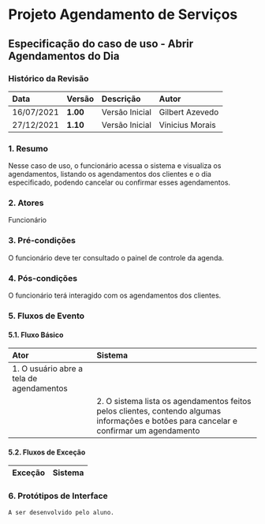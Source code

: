 # Projeto Agendamento de Serviços

## Especificação do caso de uso - Abrir Agendamentos do Dia

### Histórico da Revisão

| Data       | Versão   | Descrição      | Autor           |
| :--------- | :------- | :------------- | :-------------- |
| 16/07/2021 | **1.00** | Versão Inicial | Gilbert Azevedo |
| 27/12/2021 | **1.10** | Versão Inicial | Vinicius Morais |

### 1. Resumo

Nesse caso de uso, o funcionário acessa o sistema e visualiza os agendamentos, listando os agendamentos dos clientes e o dia especificado, podendo cancelar ou confirmar esses agendamentos.

### 2. Atores

Funcionário

### 3. Pré-condições

O funcionário deve ter consultado o painel de controle da agenda.

### 4. Pós-condições

O funcionário terá interagido com os agendamentos dos clientes.

### 5. Fluxos de Evento

#### 5.1. Fluxo Básico

| Ator                                                                               | Sistema                                                                                                                                                                                                                   |
| :--------------------------------------------------------------------------------- | :------------------------------------------------------------------------------------------------------------------------------------------------------------------------------------------------------------------------ |
| 1. O usuário abre a tela de agendamentos |                                                                                                                                                                                                                           |
|                                                                                    | 2. O sistema lista os agendamentos feitos pelos clientes, contendo algumas informações e botões para cancelar e confirmar um agendamento |


#### 5.2. Fluxos de Exceção

| Exceção                            | Sistema                                                                                                                                                                     |
| :--------------------------------- | :-------------------------------------------------------------------------------------------------------------------------------------------------------------------------- |

### 6. Protótipos de Interface

`A ser desenvolvido pelo aluno.`
